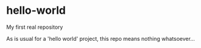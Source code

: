 # hello-world
My first real repository

As is usual for a 'hello world' project, this repo means nothing whatsoever...
